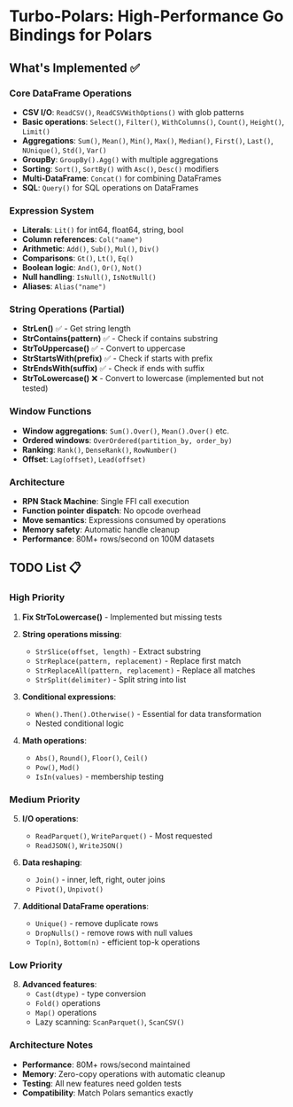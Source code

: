 # Turbo-Polars: High-Performance Go Bindings for Polars

## What's Implemented ✅

### Core DataFrame Operations
- **CSV I/O**: `ReadCSV()`, `ReadCSVWithOptions()` with glob patterns
- **Basic operations**: `Select()`, `Filter()`, `WithColumns()`, `Count()`, `Height()`, `Limit()`
- **Aggregations**: `Sum()`, `Mean()`, `Min()`, `Max()`, `Median()`, `First()`, `Last()`, `NUnique()`, `Std()`, `Var()`
- **GroupBy**: `GroupBy().Agg()` with multiple aggregations
- **Sorting**: `Sort()`, `SortBy()` with `Asc()`, `Desc()` modifiers
- **Multi-DataFrame**: `Concat()` for combining DataFrames
- **SQL**: `Query()` for SQL operations on DataFrames

### Expression System
- **Literals**: `Lit()` for int64, float64, string, bool
- **Column references**: `Col("name")`
- **Arithmetic**: `Add()`, `Sub()`, `Mul()`, `Div()`
- **Comparisons**: `Gt()`, `Lt()`, `Eq()`
- **Boolean logic**: `And()`, `Or()`, `Not()`
- **Null handling**: `IsNull()`, `IsNotNull()`
- **Aliases**: `Alias("name")`

### String Operations (Partial)
- **StrLen()** ✅ - Get string length
- **StrContains(pattern)** ✅ - Check if contains substring
- **StrToUppercase()** ✅ - Convert to uppercase
- **StrStartsWith(prefix)** ✅ - Check if starts with prefix
- **StrEndsWith(suffix)** ✅ - Check if ends with suffix
- **StrToLowercase()** ❌ - Convert to lowercase (implemented but not tested)

### Window Functions
- **Window aggregations**: `Sum().Over()`, `Mean().Over()` etc.
- **Ordered windows**: `OverOrdered(partition_by, order_by)`
- **Ranking**: `Rank()`, `DenseRank()`, `RowNumber()`
- **Offset**: `Lag(offset)`, `Lead(offset)`

### Architecture
- **RPN Stack Machine**: Single FFI call execution
- **Function pointer dispatch**: No opcode overhead
- **Move semantics**: Expressions consumed by operations
- **Memory safety**: Automatic handle cleanup
- **Performance**: 80M+ rows/second on 100M datasets

## TODO List 📋

### High Priority
1. **Fix StrToLowercase()** - Implemented but missing tests
2. **String operations missing**:
   - `StrSlice(offset, length)` - Extract substring
   - `StrReplace(pattern, replacement)` - Replace first match
   - `StrReplaceAll(pattern, replacement)` - Replace all matches
   - `StrSplit(delimiter)` - Split string into list

3. **Conditional expressions**:
   - `When().Then().Otherwise()` - Essential for data transformation
   - Nested conditional logic

4. **Math operations**:
   - `Abs()`, `Round()`, `Floor()`, `Ceil()`
   - `Pow()`, `Mod()`
   - `IsIn(values)` - membership testing

### Medium Priority
5. **I/O operations**:
   - `ReadParquet()`, `WriteParquet()` - Most requested
   - `ReadJSON()`, `WriteJSON()`

6. **Data reshaping**:
   - `Join()` - inner, left, right, outer joins
   - `Pivot()`, `Unpivot()`

7. **Additional DataFrame operations**:
   - `Unique()` - remove duplicate rows
   - `DropNulls()` - remove rows with null values
   - `Top(n)`, `Bottom(n)` - efficient top-k operations

### Low Priority
8. **Advanced features**:
   - `Cast(dtype)` - type conversion
   - `Fold()` operations
   - `Map()` operations
   - Lazy scanning: `ScanParquet()`, `ScanCSV()`

### Architecture Notes
- **Performance**: 80M+ rows/second maintained
- **Memory**: Zero-copy operations with automatic cleanup
- **Testing**: All new features need golden tests
- **Compatibility**: Match Polars semantics exactly
